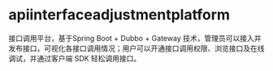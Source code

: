 # apiinterfaceadjustmentplatform
接口调用平台，基于Spring Boot + Dubbo + Gateway 技术，管理员可以接入并发布接口，可视化各接口调用情况；用户可以开通接口调用权限、浏览接口及在线调试，并通过客户端 SDK 轻松调用接口。

